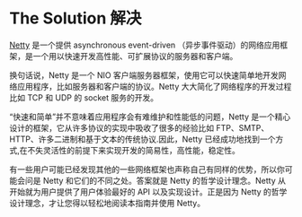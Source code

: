 # The Solution 解决

[Netty](http://netty.io/) 是一个提供 asynchronous event-driven （异步事件驱动）的网络应用框架，是一个用以快速开发高性能、可扩展协议的服务器和客户端。

换句话说，Netty 是一个 NIO 客户端服务器框架，使用它可以快速简单地开发网络应用程序，比如服务器和客户端的协议。Netty 大大简化了网络程序的开发过程比如 TCP 和 UDP 的 socket 服务的开发。

“快速和简单”并不意味着应用程序会有难维护和性能低的问题，Netty 是一个精心设计的框架，它从许多协议的实现中吸收了很多的经验比如 FTP、SMTP、HTTP、许多二进制和基于文本的传统协议.因此，Netty 已经成功地找到一个方式,在不失灵活性的前提下来实现开发的简易性，高性能，稳定性。

有一些用户可能已经发现其他的一些网络框架也声称自己有同样的优势，所以你可能会问是 Netty 和它们的不同之处。答案就是 Netty 的哲学设计理念。Netty 从开始就为用户提供了用户体验最好的 API 以及实现设计。正是因为 Netty 的哲学设计理念，才让您得以轻松地阅读本指南并使用 Netty。
